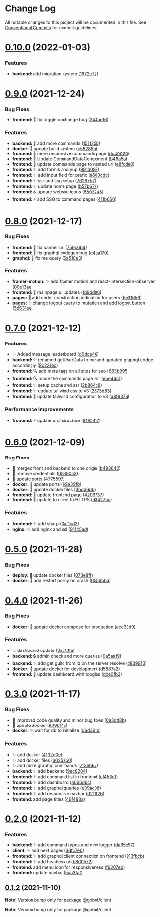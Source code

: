 # Change Log

All notable changes to this project will be documented in this file.
See [Conventional Commits](https://conventionalcommits.org) for commit guidelines.

# [0.10.0](https://github.com/SushiWaUmai/GoBot/compare/v0.9.0...v0.10.0) (2022-01-03)


### Features

* **backend:** add migration system ([1972c72](https://github.com/SushiWaUmai/GoBot/commit/1972c726c50dd01b956ee0300e189a0176ce34a1))






# [0.9.0](https://github.com/SushiWaUmai/GoBot/compare/v0.8.0...v0.9.0) (2021-12-24)


### Bug Fixes

* **frontend:** :bug: fix toggle onchange bug ([244ae16](https://github.com/SushiWaUmai/GoBot/commit/244ae1630e60fdcd7c2121f8380ebfd7e1926aa5))


### Features

* **backend:** :construction: add more commands ([1511250](https://github.com/SushiWaUmai/GoBot/commit/151125075df11cc1828819f7d87642cc8945278a))
* **docker:** :construction_worker: update build system ([c56289b](https://github.com/SushiWaUmai/GoBot/commit/c56289ba05cda243d065ae10ae9e394014d15ba5))
* **frontend:** :lipstick: more responsive commands page ([dc40020](https://github.com/SushiWaUmai/GoBot/commit/dc40020513dcad878229ccf2099b1f1ae157c15c))
* **frontend:** :lipstick: Update CommandDataComponent ([b46a5af](https://github.com/SushiWaUmai/GoBot/commit/b46a5af34bb339a9d13b01af99680bf6e1236b9c))
* **frontend:** :lipstick: update commands page to nested url ([e8fdde8](https://github.com/SushiWaUmai/GoBot/commit/e8fdde8d4c9573569e81b917b6c6e83782ce3193))
* **frontend:** :sparkles: add formik and yup ([991d097](https://github.com/SushiWaUmai/GoBot/commit/991d09775ea88e716f7187f919992e7457a83979))
* **frontend:** :sparkles: add input field for prefix ([a600cdc](https://github.com/SushiWaUmai/GoBot/commit/a600cdc8aa3fafaf4b6222cccc83f4a8fa70a1ac))
* **frontend:** :sparkles: ssr and ssg setup ([76297b7](https://github.com/SushiWaUmai/GoBot/commit/76297b769c3a767a00da605c45bb297f122f4e1f))
* **frontend:** :sparkles: update home page ([b57b67a](https://github.com/SushiWaUmai/GoBot/commit/b57b67a17f8c104596814e369e8274719a97b6d5))
* **frontend:** :wheelchair: update website icons ([58922a3](https://github.com/SushiWaUmai/GoBot/commit/58922a38060d2e3d9df7715823d64e687d01f11c))
* **frontend:** :zap: add SSG to command pages ([411b660](https://github.com/SushiWaUmai/GoBot/commit/411b660ea4a91013f42c26da183349e499d331b7))






# [0.8.0](https://github.com/SushiWaUmai/GoBot/compare/v0.7.0...v0.8.0) (2021-12-17)


### Bug Fixes

* **frontend:** :bug: fix banner url ([759c6b4](https://github.com/SushiWaUmai/GoBot/commit/759c6b47d7447b67799dcb69973835e960a26196))
* **frontend:** :bug: fix graphql codegen bug ([e4ba170](https://github.com/SushiWaUmai/GoBot/commit/e4ba1701598d3da11d47238a0c960132088e77f1))
* **graphql:** :bug: fix me query ([6a518e3](https://github.com/SushiWaUmai/GoBot/commit/6a518e341011225ce0064a9243f2f6f8ff5b5198))


### Features

* **framer-motion:** :sparkles: add framer motion and react-intersection-observer ([00e13ae](https://github.com/SushiWaUmai/GoBot/commit/00e13aeabacd49fdf7d556d3feabfc3c1e18df04))
* **frontend:** :lipstick: mainpage ui updates ([fd9dd06](https://github.com/SushiWaUmai/GoBot/commit/fd9dd06ca6c46bc9f9154f82696993d2f208dabb))
* **pages:** :lipstick: add under construction indication for users ([6e31656](https://github.com/SushiWaUmai/GoBot/commit/6e31656f41703ea3461e7e0c2758c7e59b19289c))
* **pages:** :sparkles: change logout query to mutation and add logout button ([5d631ee](https://github.com/SushiWaUmai/GoBot/commit/5d631eecba3d766b47bb45eaf65f8ee5eaf30699))






# [0.7.0](https://github.com/SushiWaUmai/GoBot/compare/v0.6.0...v0.7.0) (2021-12-12)


### Features

* :sparkles: Added message leaderboard ([d0dce46](https://github.com/SushiWaUmai/GoBot/commit/d0dce468a003922188e1a4e7130450b7a5047b56))
* **backend:** :sparkles: renamed getUserData to me and updated graphql codge accordingly ([9c221ec](https://github.com/SushiWaUmai/GoBot/commit/9c221ecbbc53d43f717f0484eebfa862cfca1fdd))
* **frontend:** :mag: add meta tags on all sites for seo ([683b995](https://github.com/SushiWaUmai/GoBot/commit/683b995f49201ba25fbd4aa45de1d26984bc6f06))
* **frontend:** :mag: made the commands page ssr ([ebe44c1](https://github.com/SushiWaUmai/GoBot/commit/ebe44c161e9ebb8bef44c330608d4df66c612a95))
* **frontend:** :sparkles: setup cache and ssr ([2b864c8](https://github.com/SushiWaUmai/GoBot/commit/2b864c8d84ef94abec6255dc1c231445bd1b1e8b))
* **frontend:** :sparkles: update tailwind css to v3 ([2673d83](https://github.com/SushiWaUmai/GoBot/commit/2673d8343fc366abaf5fe501c79452e6def4b14c))
* **frontend:** :wrench: update tailwind configuration to v3 ([a8f8376](https://github.com/SushiWaUmai/GoBot/commit/a8f8376185d14c9835114c0b8a7999d9aaefba06))


### Performance Improvements

* **frontend:** :zap: update urql structure ([9195417](https://github.com/SushiWaUmai/GoBot/commit/919541795be5e04e0079053e43d59f86a6ee166a))






# [0.6.0](https://github.com/SushiWaUmai/GoBot/compare/v0.5.0...v0.6.0) (2021-12-09)


### Bug Fixes

* :bug: merged front and backend to one origin ([b493642](https://github.com/SushiWaUmai/GoBot/commit/b493642a3202db2dd40e9a348de27fce4de30f89))
* :bug: remove credentials ([08680a3](https://github.com/SushiWaUmai/GoBot/commit/08680a3002f61cad1ce085444ff8f35efcb52bc3))
* :bug: update ports ([4775597](https://github.com/SushiWaUmai/GoBot/commit/4775597f3b440479206919a423f2b9881a546210))
* **docker:** :bug: update ports ([69e39fb](https://github.com/SushiWaUmai/GoBot/commit/69e39fb2b14082cf50561a93993e9f2bf804f2f6))
* **docker:** :rocket: update docker files ([3bdd6db](https://github.com/SushiWaUmai/GoBot/commit/3bdd6db39df3b74ebea9a63361e88d7387bc03bd))
* **frontend:** :bug: update frontend page ([4209737](https://github.com/SushiWaUmai/GoBot/commit/4209737cbb0802670f78b4933825e07db8397b9c))
* **frontend:** :bug: update to client to HTTPS ([d84275c](https://github.com/SushiWaUmai/GoBot/commit/d84275cab6a3aa2281072fc626b22ce0a78284a0))


### Features

* **frontend:** :sparkles: add sharp ([0af1cd3](https://github.com/SushiWaUmai/GoBot/commit/0af1cd3ab30b88401df2d094b2df7bce56711a2f))
* **nginx:** :boom: add nginx and ssl ([91145ad](https://github.com/SushiWaUmai/GoBot/commit/91145ad5e7d42f4a99c66c07907f37c4f53a92ab))






# [0.5.0](https://github.com/SushiWaUmai/GoBot/compare/v0.4.0...v0.5.0) (2021-11-28)


### Bug Fixes

* **deploy:** :rocket: update docker files ([073e8ff](https://github.com/SushiWaUmai/GoBot/commit/073e8ff9118e25c79671f61dfe480880b9e09629))
* **docker:** :bug: add restart policy on crash ([0556b6a](https://github.com/SushiWaUmai/GoBot/commit/0556b6ab1b891193e9e90fa11ebd71c5db81417e))






# [0.4.0](https://github.com/SushiWaUmai/GoBot/compare/v0.3.0...v0.4.0) (2021-11-26)


### Bug Fixes

* **docker:** :bug: update docker compose for production ([ace33d9](https://github.com/SushiWaUmai/GoBot/commit/ace33d918bac1d2d1ebf2abea0e011205a1e759f))


### Features

* :boom: dashboard update ([3a513fa](https://github.com/SushiWaUmai/GoBot/commit/3a513faf0e4305fb92392892995a395a981aca16))
* **backend:** :lock: admin check and more queries ([0a5aa19](https://github.com/SushiWaUmai/GoBot/commit/0a5aa19d8a056bbb3bee86f8fe2b1ce7ae19b778))
* **backend:** :sparkles: add get guild from Id on the server resolve ([d839910](https://github.com/SushiWaUmai/GoBot/commit/d8399100ecff30bcb8db1b4fb9110543f2a94c8c))
* **docker:** :hammer: update docker for development ([d5887a2](https://github.com/SushiWaUmai/GoBot/commit/d5887a29558b33c5f5c049e5d800262a3f49ac0b))
* **frontend:** :lipstick: update dashboard with toogles ([dce0fb2](https://github.com/SushiWaUmai/GoBot/commit/dce0fb2fd833fe62b831979e151ad5229f020135))






# [0.3.0](https://github.com/SushiWaUmai/GoBot/compare/v0.2.0...v0.3.0) (2021-11-17)


### Bug Fixes

* :bug: improved code quality and minor bug fixes ([0a3dd8b](https://github.com/SushiWaUmai/GoBot/commit/0a3dd8beaabee8d63993382a75a52e649122fd50))
* :bug: update docker ([909bf45](https://github.com/SushiWaUmai/GoBot/commit/909bf45804587623abb376ad3dfaa91a1590b222))
* **docker:** :sparkles: wait for db to initialize ([d6d361b](https://github.com/SushiWaUmai/GoBot/commit/d6d361b68c5ce2eb68f77a195b368d05d41f6595))


### Features

* :sparkles: add docker ([4132d0e](https://github.com/SushiWaUmai/GoBot/commit/4132d0e2935f095dcf1395ffa3d75553ca011929))
* :sparkles: add docker files ([a0252b0](https://github.com/SushiWaUmai/GoBot/commit/a0252b00ee04dffc9aa8b8d71faee2117079ed92))
* :sparkles: add more graphql commands ([7f3eb67](https://github.com/SushiWaUmai/GoBot/commit/7f3eb67a6a2c0bb72d93cd183fd8f02e1bbe8007))
* **backend:** :sparkles: add backend ([9ec8284](https://github.com/SushiWaUmai/GoBot/commit/9ec828484e3c1e1f8e4b8232c96dd8428622be86))
* **frontend:** :sparkles: add command list in frontend ([cf453e1](https://github.com/SushiWaUmai/GoBot/commit/cf453e1853901249f5dd3c12771a1cfd9ca71fbc))
* **frontend:** :sparkles: add dashboard ([a066dbc](https://github.com/SushiWaUmai/GoBot/commit/a066dbcf29ebf5598d50455a5d460cf52979b482))
* **frontend:** :sparkles: add graphql queries ([e39ac36](https://github.com/SushiWaUmai/GoBot/commit/e39ac36b808151789614c0dbd65b416c17a5f31d))
* **frontend:** :sparkles: add responsive navbar ([d211f26](https://github.com/SushiWaUmai/GoBot/commit/d211f26c5ba6575745d77c715a3a4b3e1a78ff47))
* **frontend:** add page titles ([49f488a](https://github.com/SushiWaUmai/GoBot/commit/49f488ad1bd0b2dfee5a3d4022c70b697f037caf))






# [0.2.0](https://github.com/SushiWaUmai/GoBot/compare/v0.1.2...v0.2.0) (2021-11-12)


### Features

* **backend:** :sparkles: add command types and new logger ([da65e97](https://github.com/SushiWaUmai/GoBot/commit/da65e97ae650a49be3c8a946fb04160735dec6d9))
* **client:** :sparkles: add next pages ([3dfc7e0](https://github.com/SushiWaUmai/GoBot/commit/3dfc7e06264669ec1fee57277890be77a42d36eb))
* **frontend:** :sparkles: add graphql client connection on frontend ([913fbcb](https://github.com/SushiWaUmai/GoBot/commit/913fbcbc3ebd096572e1cee70647bcba3eb979e0))
* **frontend:** :sparkles: add headless ui ([b8d0572](https://github.com/SushiWaUmai/GoBot/commit/b8d0572562f536aa0f5f7d859e136f502d514f67))
* **frontend:** add menu icon for responsiveness ([f9207eb](https://github.com/SushiWaUmai/GoBot/commit/f9207eb7b4a7e46b86f3772bfd5b1a07176c2249))
* **frontend:** update navbar ([5aa3faf](https://github.com/SushiWaUmai/GoBot/commit/5aa3faf46b5dd284c5feed3ae74248cd925313c1))





## [0.1.2](https://github.com/SushiWaUmai/GoBot/compare/v0.1.1...v0.1.2) (2021-11-10)

**Note:** Version bump only for package @gobot/client







**Note:** Version bump only for package @gobot/client
